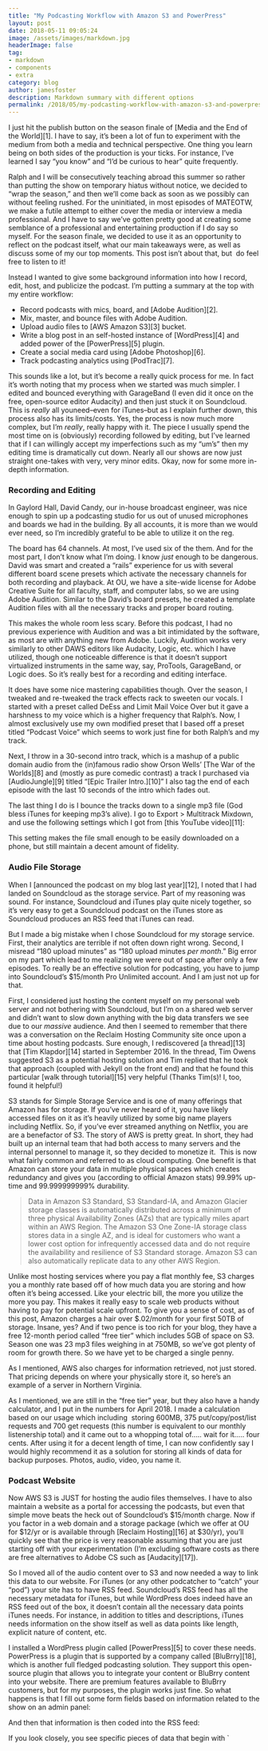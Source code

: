 ```yaml
---
title: "My Podcasting Workflow with Amazon S3 and PowerPress"
layout: post
date: 2018-05-11 09:05:24
image: /assets/images/markdown.jpg
headerImage: false
tag:
- markdown
- components
- extra
category: blog
author: jamesfoster
description: Markdown summary with different options
permalink: /2018/05/my-podcasting-workflow-with-amazon-s3-and-powerpress/
---
```


I just hit the publish button on the season finale of [Media and the End of the World][1]. I have to say, it&#8217;s been a lot of fun to experiment with the medium from both a media and technical perspective. One thing you learn being on both sides of the production is your ticks. For instance, I&#8217;ve learned I say &#8220;you know&#8221; and &#8220;I&#8217;d be curious to hear&#8221; quite frequently.

Ralph and I will be consecutively teaching abroad this summer so rather than putting the show on temporary hiatus without notice, we decided to &#8220;wrap the season,&#8221; and then we&#8217;ll come back as soon as we possibly can without feeling rushed. For the uninitiated, in most episodes of MATEOTW, we make a futile attempt to either cover the media or interview a media professional. And I have to say we&#8217;ve gotten pretty good at creating some semblance of a professional and entertaining production if I do say so myself. For the season finale, we decided to use it as an opportunity to reflect on the podcast itself, what our main takeaways were, as well as discuss some of my our top moments. This post isn&#8217;t about that, but  do feel free to listen to it!



Instead I wanted to give some background information into how I record, edit, host, and publicize the podcast. I&#8217;m putting a summary at the top with my entire workflow:

  * Record podcasts with mics, board, and [Adobe Audition][2].
  * Mix, master, and bounce files with Adobe Audition.
  * Upload audio files to [AWS Amazon S3][3] bucket.
  * Write a blog post in an self-hosted instance of [WordPress][4] and added power of the [PowerPress][5] plugin.
  * Create a social media card using [Adobe Photoshop][6].
  * Track podcasting analytics using [PodTrac][7].

This sounds like a lot, but it&#8217;s become a really quick process for me. In fact it&#8217;s worth noting that my process when we started was much simpler. I edited and bounced everything with GarageBand (I even did it once on the free, open-source editor Audacity) and then just stuck it on Soundcloud. This is _really_ all youneed&#8211;even for iTunes&#8211;but as I explain further down, this process also has its limits/costs. Yes, the process is now much more complex, but I&#8217;m _really_, really happy with it. The piece I usually spend the most time on is (obviously) recording followed by editing, but I&#8217;ve learned that if I can willingly accept my imperfections such as my &#8220;um&#8217;s&#8221; then my editing time is dramatically cut down. Nearly all our shows are now just straight one-takes with very, very minor edits. Okay, now for some more in-depth information.

### Recording and Editing

In Gaylord Hall, David Candy, our in-house broadcast engineer, was nice enough to spin up a podcasting studio for us out of unused microphones and boards we had in the building. By all accounts, it is more than we would ever need, so I&#8217;m incredibly grateful to be able to utilize it on the reg.



The board has 64 channels. At most, I&#8217;ve used six of the them. And for the most part, I don&#8217;t know what I&#8217;m doing. I know _just_ enough to be dangerous. David was smart and created a &#8220;rails&#8221; experience for us with several different board scene presets which activate the necessary channels for both recording and playback. At OU, we have a site-wide license for Adobe Creative Suite for all faculty, staff, and computer labs, so we are using Adobe Audition. Similar to the David&#8217;s board presets, he created a template Audition files with all the necessary tracks and proper board routing.

This makes the whole room less scary. Before this podcast, I had no previous experience with Audition and was a bit intimidated by the software, as most are with anything new from Adobe. Luckily, Audition works very similarly to other DAWS editors like Audacity, Logic, etc. which I have utilized, though one noticeable difference is that it doesn&#8217;t support virtualized instruments in the same way, say, ProTools, GarageBand, or Logic does. So it&#8217;s really best for a recording and editing interface.

It does have some nice mastering capabilities though. Over the season, I tweaked and re-tweaked the track effects rack to sweeten our vocals. I started with a preset called DeEss and Limit Mail Voice Over but it gave a harshness to my voice which is a higher frequency that Ralph&#8217;s. Now, I almost exclusively use my own modified preset that I based off a preset titled &#8220;Podcast Voice&#8221; which seems to work just fine for both Ralph&#8217;s and my track.



Next, I throw in a 30-second intro track, which is a mashup of a public domain audio from the (in)famous radio show Orson Wells&#8217; [The War of the Worlds][8] and (mostly as pure comedic contrast) a track I purchased via [AudioJungle][9] titled &#8220;[Epic Trailer Intro.][10]&#8221; I also tag the end of each episode with the last 10 seconds of the intro which fades out.

The last thing I do is I bounce the tracks down to a single mp3 file (God bless iTunes for keeping mp3&#8217;s alive). I go to Export > Multitrack Mixdown, and use the following settings which I got from [this YouTube video][11]:



This setting makes the file small enough to be easily downloaded on a phone, but still maintain a decent amount of fidelity.

### Audio File Storage

When I [announced the podcast on my blog last year][12], I noted that I had landed on Soundcloud as the storage service. Part of my reasoning was sound. For instance, Soundcloud and iTunes play quite nicely together, so it&#8217;s very easy to get a Soundcloud podcast on the iTunes store as Soundcloud produces an RSS feed that iTunes can read.

But I made a big mistake when I chose Soundcloud for my storage service. First, their analytics are terrible if not often down right wrong. Second, I misread &#8220;180 upload minutes&#8221; as &#8220;180 upload minutes _per month_.&#8221; Big error on my part which lead to me realizing we were out of space after only a few episodes. To really be an effective solution for podcasting, you have to jump into Soundcloud&#8217;s $15/month Pro Unlimited account. And I am just not up for that.

First, I considered just hosting the content myself on my personal web server and not bothering with Soundcloud, but I&#8217;m on a shared web server and didn&#8217;t want to slow down anything with the big data transfers we see due to our _massive_ audience. And then I seemed to remember that there was a conversation on the Reclaim Hosting Community site once upon a time about hosting podcasts. Sure enough, I rediscovered [a thread][13] that [Tim Klapdor][14] started in September 2016. In the thread, Tim Owens suggested S3 as a potential hosting solution and Tim replied that he took that approach (coupled with Jekyll on the front end) and that he found this particular [walk through tutorial][15] very helpful (Thanks Tim(s)! I, too, found it helpful!)

S3 stands for Simple Storage Service and is one of many offerings that Amazon has for storage. If you&#8217;ve never heard of it, you have likely accessed files on it as it&#8217;s heavily utilized by some big name players including Netflix. So, if you&#8217;ve ever streamed anything on Netflix, you are are a benefactor of S3. The story of AWS is pretty great. In short, they had built up an internal team that had both access to many servers and the internal personnel to manage it, so they decided to monetize it.  This is now what fairly common and referred to as cloud computing. One benefit is that Amazon can store your data in multiple physical spaces which creates redundancy and gives you (according to official Amazon stats) 99.99% up-time and 99.999999999% durability.

> Data in Amazon S3 Standard, S3 Standard-IA, and Amazon Glacier storage classes is automatically distributed across a minimum of three physical Availability Zones (AZs) that are typically miles apart within an AWS Region. The Amazon S3 One Zone-IA storage class stores data in a single AZ, and is ideal for customers who want a lower cost option for infrequently accessed data and do not require the availability and resilience of S3 Standard storage. Amazon S3 can also automatically replicate data to any other AWS Region.

Unlike most hosting services where you pay a flat monthly fee, S3 charges you a monthly rate based off of how much data you are storing and how often it&#8217;s being accessed. Like your electric bill, the more you utilize the more you pay. This makes it really easy to scale web products without having to pay for potential scale upfront. To give you a sense of cost, as of this post, Amazon charges a hair over $.02/month for your first 50TB of storage. Insane, yes? And if two pence is too rich for your blog, they have a free 12-month period called &#8220;free tier&#8221; which includes 5GB of space on S3. Season one was 23 mp3 files weighing in at 750MB, so we&#8217;ve got plenty of room for growth there. So we have yet to be charged a single penny.

As I mentioned, AWS also charges for information retrieved, not just stored. That pricing depends on where your physically store it, so here&#8217;s an example of a server in Northern Virginia.



As I mentioned, we are still in the &#8220;free tier&#8221; year, but they also have a handy calculator, and I put in the numbers for April 2018. I made a calculation based on our usage which including  storing 600MB, 375 put/copy/post/list requests and 700 get requests (this number is equivalent to our monthly listenership total) and it came out to a whopping total of&#8230;.. wait for it&#8230;.. four cents. After using it for a decent length of time, I can now confidently say I would highly recommend it as a solution for storing all kinds of data for backup purposes. Photos, audio, video, you name it.

### Podcast Website

Now AWS S3 is JUST for hosting the audio files themselves. I have to also maintain a website as a portal for accessing the podcasts, but even that simple move beats the heck out of Soundcloud&#8217;s $15/month charge. Now if you factor in a web domain and a storage package (which we offer at OU for $12/yr or is available through [Reclaim Hosting][16] at $30/yr), you&#8217;ll quickly see that the price is very reasonable assuming that you are just starting off with your experimentation (I&#8217;m excluding software costs as there are free alternatives to Adobe CS such as [Audacity][17]).

So I moved all of the audio content over to S3 and now needed a way to link this data to our website. For iTunes (or any other podcatcher to &#8220;catch&#8221; your &#8220;pod&#8221;) your site has to have RSS feed. Soundcloud&#8217;s RSS feed has all the necessary metadata for iTunes, but while WordPress does indeed have an RSS feed out of the box, it doesn&#8217;t contain all the necessary data points iTunes needs. For instance, in addition to titles and descriptions, iTunes needs information on the show itself as well as data points like length, explicit nature of content, etc.

I installed a WordPress plugin called [PowerPress][5] to cover these needs. PowerPress is a plugin that is supported by a company called [BluBrry][18], which is another full fledged podcasting solution. They support this open-source plugin that allows you to integrate your content or BluBrry content into your website. There are premium features available to BluBrry customers, but for my purposes, the plugin works just fine. So what happens is that I fill out some form fields based on information related to the show on an admin panel:



And then that information is then coded into the RSS feed:



If you look closely, you see specific pieces of data that begin with `
